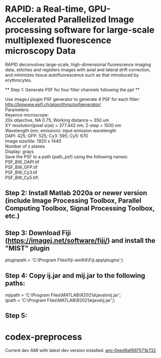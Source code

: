
# RAPID: a Real-time, GPU-Accelerated Parallelized Image processing software for large-scale multiplexed fluorescence microscopy Data

RAPID deconvolves large-scale, high-dimensional fluorescence imaging data, stitches and registers images with axial and lateral drift correction, and minimizes tissue autofluorescence such as that introduced by erythrocytes.


** Step 1: Generate PSF for four filter channels following the ppt **

Use imageJ plugin PSF generator to generate 4 PSF for each filter:
http://bigwww.epfl.ch/algorithms/psfgenerator/ \
Parameters:\
Keyence microscope: \
20x objective, NA 0.75, Working distance = 350 um\
XY resolution(pixel size) = 377.442 nm; Z-step = 1500 nm\
Wavelength (nm; emission): input emission wavelength \
DAPI: 425; GFP: 525; Cy3: 595; Cy5: 670\
Image size/tile: 1920 x 1440\
Number of z planes\
Display: grays\
Save the PSF to a path (path_psf) using the following names:\
PSF_BW_DAPI.tif\
PSF_BW_GFP.tif\
PSF_BW_Cy3.tif\
PSF_BW_Cy5.tif\

## Step 2: Install Matlab 2020a or newer version (include Image Processing Toolbox, Parallel Computing Toolbox, Signal Processing Toolbox, etc.)

## Step 3: Download  Fiji (https://imagej.net/software/fiji/) and install the "MIST" plugin

pluginpath = 'C:\Program Files\fiji-win64\Fiji.app\plugins\';\

## Step 4: Copy ij.jar and mij.jar to the following paths:

mjipath = 'C:\Program Files\MATLAB\R2021a\java\mij.jar';\
ijpath = 'C:\Program Files\MATLAB\R2021a\java\ij.jar';\

## Step 5: 


# codex-preprocess

Current dev AMI with latest dev version installed: [ami-0eed9af897571b732](https://console.aws.amazon.com/ec2/v2/home?region=us-east-1#ImageDetails:imageId=ami-0eed9af897571b732)
